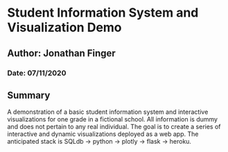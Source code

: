 # Student Information System and Visualization Demo
## Author: Jonathan Finger
### Date: 07/11/2020

## Summary
A demonstration of a basic student information system and interactive visualizations for one grade in a fictional school. All information is dummy and does not pertain to any real individual. The goal is to create a series of interactive and dynamic visualizations deployed as a web app. The anticipated stack is SQLdb -> python -> plotly -> flask -> heroku.
